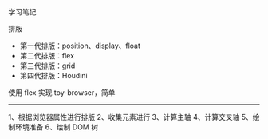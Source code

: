学习笔记

排版

-   第一代排版：position、display、float
-   第二代排版：flex
-   第三代排版：grid
-   第四代排版：Houdini

使用 flex 实现 toy-browser，简单

---

1、根据浏览器属性进行排版
2、收集元素进行
3、计算主轴
4、计算交叉轴
5、绘制环境准备
6、绘制 DOM 树
